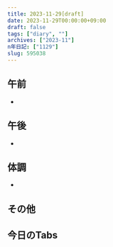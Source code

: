 ```yaml
---
title: 2023-11-29[draft]
date: 2023-11-29T00:00:00+09:00
draft: false
tags: ["diary", ""]
archives: ["2023-11"]
n年日記: ["1129"]
slug: 595038
---
```

## 午前
- 
## 午後
- 
## 体調
- 
## その他
## 今日のTabs